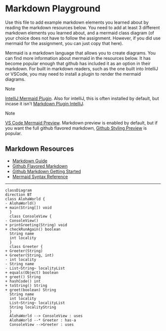 # Markdown Playground

Use this file to add example markdown elements you learned about by reading the markdown resources below. You need to add at least 3 different markdown elements you learned about, and a mermaid class diagram (of your choice does not have to follow the assignment. However, if you did use mermaid for the assignment, you can just copy that here). 

Mermaid is a markdown language that allows you to create diagrams. You can find more information about mermaid in the resources below. It has become popular enough that github has included it as an option in their markdown.  For built in markdown readers, such as the one built into IntelliJ or VSCode, you may need to install a plugin to render the mermaid diagrams. 

> [!NOTE]
> [IntelliJ Mermaid Plugin](https://plugins.jetbrains.com/plugin/20146-mermaid). Also for intelliJ, this is often installed by default, but incase it isn't [Markdown Plugin IntelliJ](https://plugins.jetbrains.com/plugin/7793-markdown). 

> [!NOTE] 
> [VS Code Mermaid Preview](https://marketplace.visualstudio.com/items?itemName=bierner.markdown-mermaid). Markdown preview is enabled by default, but if you want the full github flavored markdown, [Github Styling Preview](https://marketplace.visualstudio.com/items?itemName=bierner.markdown-preview-github-styles) is popular. 


## Markdown Resources

* [Markdown Guide](https://www.markdownguide.org/basic-syntax/)
* [Github Flavored Markdown](https://guides.github.com/features/mastering-markdown/)
* [Github Markdown Getting Started](https://docs.github.com/en/get-started/writing-on-github/getting-started-with-writing-and-formatting-on-github/basic-writing-and-formatting-syntax)
* [Mermaid Syntax Reference](https://mermaid.js.org/intro/syntax-reference.html) 


<!-- start your playground code under this dashed line -->
----
```mermaid
classDiagram
direction BT
class AlohaWorld {
- AlohaWorld()
+ main(String[]) void
  }
  class ConsoleView {
- ConsoleView()
+ printGreeting(String) void
+ checkRunAgain() boolean
  String name
  int locality
  }
  class Greeter {
+ Greeter(String)
+ Greeter(String, int)
- int locality
- String name
- List~String~ localityList
+ equals(Object) boolean
+ greet() String
+ hashCode() int
+ toString() String
+ greet(boolean) String
  String name
  int locality
  List~String~ localityList
  String localityString
  }
  AlohaWorld --> ConsoleView : uses
  AlohaWorld --* Greeter : has-a
  ConsoleView -->Greeter : uses
```